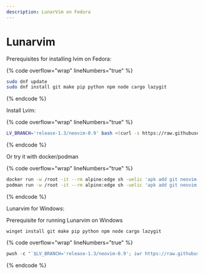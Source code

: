```yaml
---
description: LunarVim on Fedora
---
```


# Lunarvim

Prerequisites for installing lvim on Fedora:

{% code overflow="wrap" lineNumbers="true" %}
```bash
sudo dnf update
sudo dnf install git make pip python npm node cargo lazygit
```
{% endcode %}

Install Lvim:

{% code overflow="wrap" lineNumbers="true" %}
```bash
LV_BRANCH='release-1.3/neovim-0.9' bash <(curl -s https://raw.githubusercontent.com/LunarVim/LunarVim/release-1.3/neovim-0.9/utils/installer/install.sh)
```
{% endcode %}

Or try it with docker/podman

{% code overflow="wrap" lineNumbers="true" %}
```bash
docker run -w /root -it --rm alpine:edge sh -uelic 'apk add git neovim ripgrep alpine-sdk bash --update && bash <(curl -s https://raw.githubusercontent.com/lunarvim/lunarvim/master/utils/installer/install.sh) && /root/.local/bin/lvim'
podman run -w /root -it --rm alpine:edge sh -uelic 'apk add git neovim ripgrep alpine-sdk bash --update && bash <(curl -s https://raw.githubusercontent.com/lunarvim/lunarvim/master/utils/installer/install.sh) && /root/.local/bin/lvim'
```
{% endcode %}

Lunarvim for Windows:

Prerequisite for running Lunarvim on Windows

```
winget install git make pip python npm node cargo lazygit
```

{% code overflow="wrap" lineNumbers="true" %}
```powershell
pwsh -c "`$LV_BRANCH='release-1.3/neovim-0.9'; iwr https://raw.githubusercontent.com/LunarVim/LunarVim/release-1.3/neovim-0.9/utils/installer/install.ps1 -UseBasicParsing | iex"
```
{% endcode %}

